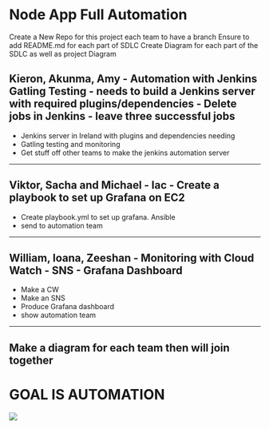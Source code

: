 # Node App Full Automation

Create a New Repo for this project
each team to have a branch
Ensure to add README.md for each part of SDLC
Create Diagram for each part of the SDLC as well as project Diagram


## Kieron, Akunma, Amy - Automation with Jenkins Gatling Testing - needs to build a Jenkins server with required plugins/dependencies - Delete jobs in Jenkins - leave three successful jobs

- Jenkins server in Ireland with plugins and dependencies needing
- Gatling testing and monitoring
- Get stuff off other teams to make the jenkins automation server

--------------------------------------------------------------------------

## Viktor, Sacha and Michael - Iac - Create a playbook to set up Grafana on EC2
- Create playbook.yml to set up grafana. Ansible
- send to automation team

-----------------------------------------------------------------------------

## William, Ioana, Zeeshan - Monitoring with Cloud Watch - SNS - Grafana Dashboard
- Make a CW
- Make an SNS
- Produce Grafana dashboard
- show automation team

-----------------------------------------------------------------------------

## Make a diagram for each team then will join together

# GOAL IS AUTOMATION
<img src = "https://media.giphy.com/media/HPA8CiJuvcVW0/giphy.gif?cid=ecf05e47eutm671cfw2o3f3zp46wdkjgxatkjm7qyflqdovb&rid=giphy.gif&ct=g">


